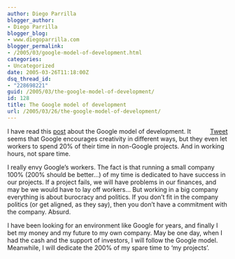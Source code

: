 ```yaml
---
author: Diego Parrilla
blogger_author:
- Diego Parrilla
blogger_blog:
- www.diegoparrilla.com
blogger_permalink:
- /2005/03/google-model-of-development.html
categories:
- Uncategorized
date: 2005-03-26T11:18:00Z
dsq_thread_id:
- "228698221"
guid: /2005/03/the-google-model-of-development/
id: 128
title: The Google model of development
url: /2005/03/26/the-google-model-of-development/
---
```


<div style="float: right; margin-left: 10px;">
  <a href="https://twitter.com/share" class="twitter-share-button" data-via="nubeblog" data-count="vertical" data-url="/2005/03/26/the-google-model-of-development/">Tweet</a>
</div>

I have read this [post](http://www.eightypercent.net/Archive/2005/03/24.html) about the Google model of development. It seems that Google encourages creativity in different ways, but they even let workers to spend 20% of their time in non-Google projects. And in working hours, not spare time.

I really envy Google&#8217;s workers. The fact is that running a small company 100% (200% should be better&#8230;) of my time is dedicated to have success in our projects. If a project fails, we will have problems in our finances, and may be we would have to lay off workers&#8230; But working in a big company everything is about burocracy and politics. If you don&#8217;t fit in the company politics (or get aligned, as they say), then you don&#8217;t have a commitment with the company. Absurd.

I have been looking for an environment like Google for years, and finally I bet my money and my future to my own company. May be one day, when I had the cash and the support of investors, I will follow the Google model. Meanwhile, I will dedicate the 200% of my spare time to &#8216;my projects&#8217;.
